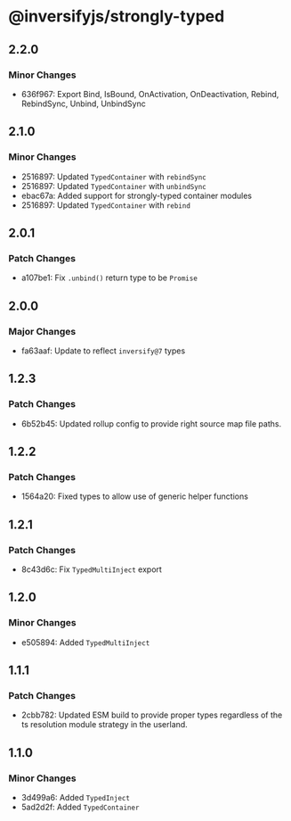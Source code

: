 # @inversifyjs/strongly-typed

## 2.2.0

### Minor Changes

- 636f967: Export Bind, IsBound, OnActivation, OnDeactivation, Rebind, RebindSync, Unbind, UnbindSync

## 2.1.0

### Minor Changes

- 2516897: Updated `TypedContainer` with `rebindSync`
- 2516897: Updated `TypedContainer` with `unbindSync`
- ebac67a: Added support for strongly-typed container modules
- 2516897: Updated `TypedContainer` with `rebind`

## 2.0.1

### Patch Changes

- a107be1: Fix `.unbind()` return type to be `Promise`

## 2.0.0

### Major Changes

- fa63aaf: Update to reflect `inversify@7` types

## 1.2.3

### Patch Changes

- 6b52b45: Updated rollup config to provide right source map file paths.

## 1.2.2

### Patch Changes

- 1564a20: Fixed types to allow use of generic helper functions

## 1.2.1

### Patch Changes

- 8c43d6c: Fix `TypedMultiInject` export

## 1.2.0

### Minor Changes

- e505894: Added `TypedMultiInject`

## 1.1.1

### Patch Changes

- 2cbb782: Updated ESM build to provide proper types regardless of the ts resolution module strategy in the userland.

## 1.1.0

### Minor Changes

- 3d499a6: Added `TypedInject`
- 5ad2d2f: Added `TypedContainer`
